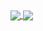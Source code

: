 <a href="https://llukk.carrd.co/">
  <img align="center" src="https://github-readme-stats.vercel.app/api?username=LuK050&count_private=true&show_icons=true&theme=dark&text_color=ededed&hide_border=true&disable_animations=true&line_height=27&cache_seconds=7200&custom_title=github%20stats:" />
</a>
<a href="https://llukk.carrd.co/">
  <img align="center" src="https://github-readme-stats.vercel.app/api/top-langs/?username=LuK050&count_private=true&langs_count=3&theme=dark&text_color=ededed&card_width=220&hide_border=true&custom_title=languages:&cache_seconds=7200" />
</a>

  

